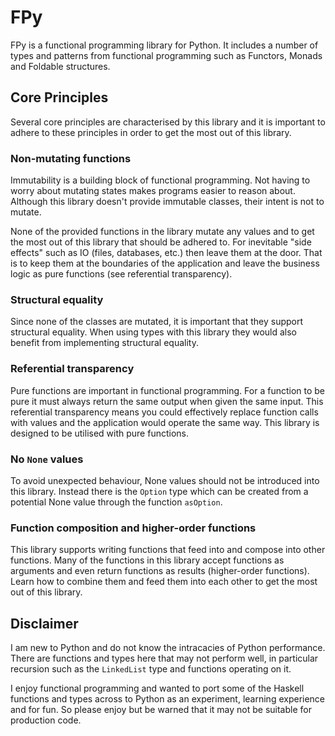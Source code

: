 # FPy
FPy is a functional programming library for Python. It includes a number of types
and patterns from functional programming such as Functors, Monads and Foldable
structures.

## Core Principles
Several core principles are characterised by this library and it is important to
adhere to these principles in order to get the most out of this library.

### Non-mutating functions
Immutability is a building block of functional programming. Not having to worry
about mutating states makes programs easier to reason about. Although this
library doesn't provide immutable classes, their intent is not to mutate.

None of the provided functions in the library mutate any values and to get the
most out of this library that should be adhered to. For inevitable "side effects"
such as IO (files, databases, etc.) then leave them at the door. That is to keep
them at the boundaries of the application and leave the business logic as pure
functions (see referential transparency).

### Structural equality
Since none of the classes are mutated, it is important that they support
structural equality. When using types with this library they would also benefit
from implementing structural equality.

### Referential transparency
Pure functions are important in functional programming. For a function to be
pure it must always return the same output when given the same input. This
referential transparency means you could effectively replace function calls with
values and the application would operate the same way. This library is designed
to be utilised with pure functions.

### No `None` values
To avoid unexpected behaviour, None values should not be introduced into this
library. Instead there is the `Option` type which can be created from a potential
None value through the function `asOption`.

### Function composition and higher-order functions
This library supports writing functions that feed into and compose into other
functions. Many of the functions in this library accept functions as arguments
and even return functions as results (higher-order functions). Learn how to
combine them and feed them into each other to get the most out of this library.

## Disclaimer
I am new to Python and do not know the intracacies of Python performance. There
are functions and types here that may not perform well, in particular recursion
such as the `LinkedList` type and functions operating on it.

I enjoy functional programming and wanted to port some of the Haskell functions
and types across to Python as an experiment, learning experience and for fun. So
please enjoy but be warned that it may not be suitable for production code.
